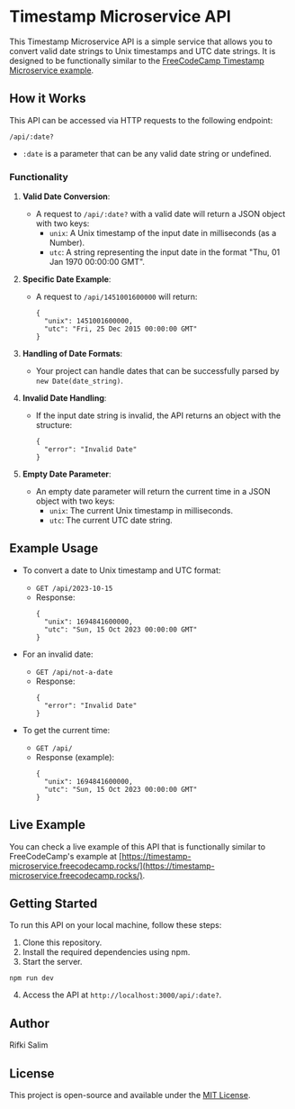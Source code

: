 # Timestamp Microservice API

This Timestamp Microservice API is a simple service that allows you to convert valid date strings to Unix timestamps and UTC date strings. It is designed to be functionally similar to the [FreeCodeCamp Timestamp Microservice example](https://timestamp-microservice.freecodecamp.rocks/).

## How it Works

This API can be accessed via HTTP requests to the following endpoint:

```
/api/:date?
```

- `:date` is a parameter that can be any valid date string or undefined.

### Functionality

1. **Valid Date Conversion**:

   - A request to `/api/:date?` with a valid date will return a JSON object with two keys:
     - `unix`: A Unix timestamp of the input date in milliseconds (as a Number).
     - `utc`: A string representing the input date in the format "Thu, 01 Jan 1970 00:00:00 GMT".

2. **Specific Date Example**:

   - A request to `/api/1451001600000` will return:
     ```
     {
       "unix": 1451001600000,
       "utc": "Fri, 25 Dec 2015 00:00:00 GMT"
     }
     ```

3. **Handling of Date Formats**:

   - Your project can handle dates that can be successfully parsed by `new Date(date_string)`.

4. **Invalid Date Handling**:

   - If the input date string is invalid, the API returns an object with the structure:
     ```
     {
       "error": "Invalid Date"
     }
     ```

5. **Empty Date Parameter**:
   - An empty date parameter will return the current time in a JSON object with two keys:
     - `unix`: The current Unix timestamp in milliseconds.
     - `utc`: The current UTC date string.

## Example Usage

- To convert a date to Unix timestamp and UTC format:

  - `GET /api/2023-10-15`
  - Response:
    ```
    {
      "unix": 1694841600000,
      "utc": "Sun, 15 Oct 2023 00:00:00 GMT"
    }
    ```

- For an invalid date:

  - `GET /api/not-a-date`
  - Response:
    ```
    {
      "error": "Invalid Date"
    }
    ```

- To get the current time:
  - `GET /api/`
  - Response (example):
    ```
    {
      "unix": 1694841600000,
      "utc": "Sun, 15 Oct 2023 00:00:00 GMT"
    }
    ```

## Live Example

You can check a live example of this API that is functionally similar to FreeCodeCamp's example at [https://timestamp-microservice.freecodecamp.rocks/](https://timestamp-microservice.freecodecamp.rocks/).

## Getting Started

To run this API on your local machine, follow these steps:

1. Clone this repository.
2. Install the required dependencies using npm.
3. Start the server.

```
npm run dev
```

4. Access the API at `http://localhost:3000/api/:date?`.

## Author

Rifki Salim

## License

This project is open-source and available under the [MIT License](LICENSE.md).
